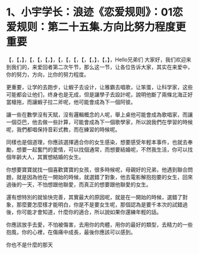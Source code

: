 # 1、小宇学长：浪迹《恋爱规则》：01恋爱规则：第二十五集.方向比努力程度更重要

【，【，】，【，【，【，】，【，【，【，【，【，】，【，】，Hello兄弟们 大家好，我们欢迎来到我们的，来爱回者第二次午节，那么这一节，让各位告诉大家，其实在来爱中，你的努力，方向，比你的努力程度。

更重要，让学的去跑步，让蝦子去设计，让雅霸去唱歌，让笨蛋，让科学家，这些可能都会让他们，终身也是无成，但是讓學子去設計呢，說明他斷了兩條北海正好當槍拖，而讓蝦子拉二斧呢，他可能會成為下一個阿彼。

讓一些在數學沒有天賦，沒有邏輯概念的人呢，舉上桌他可能會成為歌唱家，而讓一個亞巴，他去做一些計算，可能會成為下一個歌學家，所以說我們在學習的時候呢，我們都唱保持音彩式教，而在練習的時候呢。

同樣也是個道理，你應該選擇適合你的女生感染，想要感受年輕本事件，也就去奉勵，想要一起奮鬥的愛情，可以找個通常，而想要結婚呢，不然我生活，你可以找個年齡大人，其實想結婚的女生。

你想要寶寶就找一個喜歡寶寶的女孩，很多時候呢，母親好的兄弟，他遇到聯合問題，就是因為他在一開始的時候，就選錯了對象，他去電影解抱抱要的女生，回來過後的一天，不怕想跟他聯愛，而真正的想要跟他聯愛的女生。

還有想特別的就愉快完善，其實最大的原因呢，就是在一開始的時候，選錯了對象，那麼要怎麼樣才能明白，你是不是要女生呢，那個認為是要千本次的試錯過後，你可能才會知道，什麼你的適合，所以說如果你還練年輕的話。

你應該放手去愛，不怕被傷害，去用你的肉體，用你的最好的類型，去精力的一些抱風，你的心裡，在傷痛中成長，最後你應該可以感到。

你也不是什麼的那天
